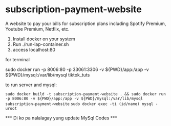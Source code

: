 # subscription-payment-website

A website to pay your bills for subscription plans including Spotify Premium, Youtube Premium, Netflix, etc.

1. Install docker on your system
2. Run ./run-lap-container.sh
3. access localhost:80


for terminal

sudo docker run -p 8006:80 -p 33061:3306   -v ${PWD}/app:/app   -v ${PWD}/mysql:/var/lib/mysql   tiktok_tuts


to run server and mysql:

`sudo docker build -t subscription-payment-website . && sudo docker run -p 8006:80 -v ${PWD}/app:/app -v ${PWD}/mysql:/var/lib/mysql subscription-payment-website`
`sudo docker exec -ti (id/name) mysql -uroot`



*** Di ko pa nalalagay yung update MySql Codes ***
